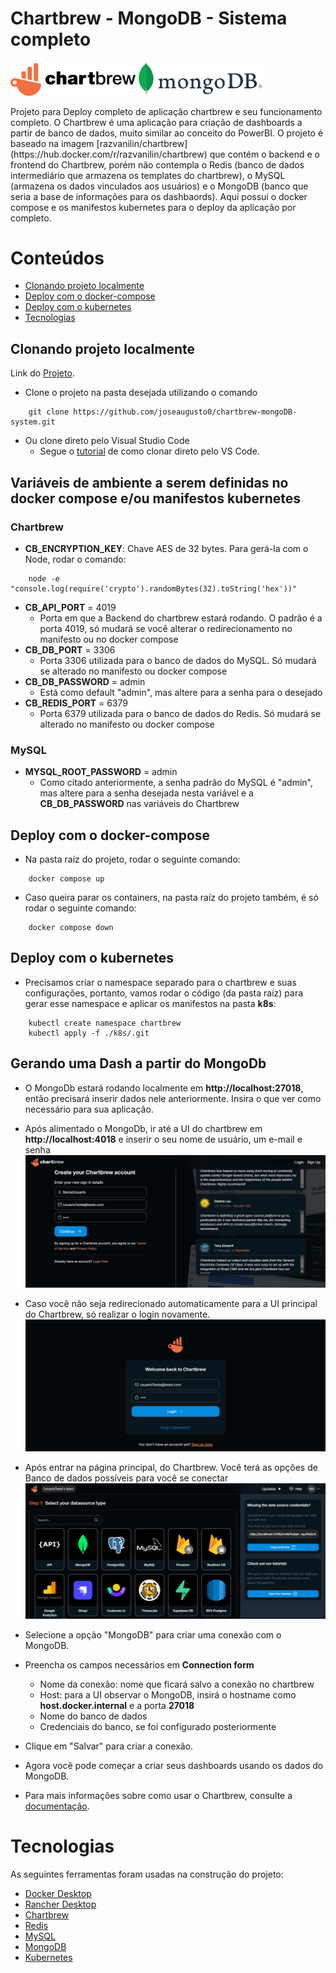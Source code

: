 # Chartbrew - MongoDB - Sistema completo
<p float="left">
<img src="./images/cb_logo_dark.png" alt="Chartbrew-Logo" width="200"/>
<img src="./images/mongodb.png" alt="MongoDb-Logo" width="200"/>
</p>
Projeto para Deploy completo de aplicação chartbrew e seu funcionamento completo. O Chartbrew é uma aplicação para criação de dashboards a partir de banco de dados, muito similar ao conceito do PowerBI. O projeto é baseado na imagem [razvanilin/chartbrew](https://hub.docker.com/r/razvanilin/chartbrew) que contém o backend e o frontend do Chartbrew, porém não contempla o Redis (banco de dados intermediário que armazena os templates do chartbrew), o MySQL (armazena os dados vinculados aos usuários) e o MongoDB (banco que seria a base de informações para os dashbaords). Aqui possui o docker compose e os manifestos kubernetes para o deploy da aplicação por completo.

# Conteúdos

- [Clonando projeto localmente](#clonando-projeto-localmente)
- [Deploy com o docker-compose](#deploy-com-o-docker-compose)
- [Deploy com o kubernetes](#deploy-com-o-kubernetes)
- [Tecnologias](#tecnologias)

## Clonando projeto localmente

Link do [Projeto](https://github.com/joseaugusto0/chartbrew-mongoDB-system.git).

- Clone o projeto na pasta desejada utilizando o comando

```
    git clone https://github.com/joseaugusto0/chartbrew-mongoDB-system.git
```

- Ou clone direto pelo Visual Studio Code
  - Segue o [tutorial](https://learn.microsoft.com/en-us/azure/developer/javascript/how-to/with-visual-studio-code/clone-github-repository?tabs=create-repo-command-palette%2Cinitialize-repo-activity-bar%2Ccreate-branch-command-palette%2Ccommit-changes-command-palette%2Cpush-command-palette) de como clonar direto pelo VS Code.

## Variáveis de ambiente a serem definidas no docker compose e/ou manifestos kubernetes

### Chartbrew
- **CB_ENCRYPTION_KEY**: Chave AES de 32 bytes. Para gerá-la com o Node, rodar o comando:
```
    node -e "console.log(require('crypto').randomBytes(32).toString('hex'))"
```
- **CB_API_PORT** = 4019
    - Porta em que a Backend do chartbrew estará rodando. O padrão é a porta 4019, só mudará se você alterar o redirecionamento no manifesto ou no docker compose
- **CB_DB_PORT** = 3306
    - Porta 3306 utilizada para o banco de dados do MySQL. Só mudará se alterado no manifesto ou docker compose 
- **CB_DB_PASSWORD** = admin
    - Está como default "admin", mas altere para a senha para o desejado 
- **CB_REDIS_PORT** = 6379
    - Porta 6379 utilizada para o banco de dados do Redis. Só mudará se alterado no manifesto ou docker compose

### MySQL
- **MYSQL_ROOT_PASSWORD** = admin
    - Como citado anteriormente, a senha padrão do MySQL é "admin", mas altere para a senha desejada nesta variável e a **CB_DB_PASSWORD** nas variáveis do Chartbrew


## Deploy com o docker-compose

- Na pasta raíz do projeto, rodar o seguinte comando:
```
    docker compose up
```

- Caso queira parar os containers, na pasta raíz do projeto também, é só rodar o seguinte comando:
```
    docker compose down
```

## Deploy com o kubernetes
- Precisamos criar o namespace separado para o chartbrew e suas configurações, portanto, vamos rodar o código (da pasta raíz) para gerar esse namespace e aplicar os manifestos na pasta **k8s**:
```
    kubectl create namespace chartbrew
    kubectl apply -f ./k8s/.git
```

## Gerando uma Dash a partir do MongoDb

- O MongoDb estará rodando localmente em **http://localhost:27018**, então precisará inserir dados nele anteriormente. Insira o que ver como necessário para sua aplicação.

- Após alimentado o MongoDb, ir até a UI do chartbrew em **http://localhost:4018** e inserir o seu nome de usuário, um e-mail e senha
![Login](./images/Login.png)

- Caso você não seja redirecionado automaticamente para a UI principal do Chartbrew, só realizar o login novamente.
![Login](./images/Login-2.png)

- Após entrar na página principal, do Chartbrew. Você terá as opções de Banco de dados possíveis para você se conectar
![UI-inicial](./images/UI-inicial.png)

- Selecione a opção "MongoDB" para criar uma conexão com o MongoDB.

- Preencha os campos necessários em **Connection form**
    - Nome da conexão: nome que ficará salvo a conexão no chartbrew
    - Host: para a UI observar o MongoDB, insirá o hostname como **host.docker.internal** e a porta **27018**
    - Nome do banco de dados
    - Credenciais do banco, se foi configurado posteriormente

- Clique em "Salvar" para criar a conexão.

- Agora você pode começar a criar seus dashboards usando os dados do MongoDB.

- Para mais informações sobre como usar o Chartbrew, consulte a [documentação](https://chartbrew.com/docs/).

# Tecnologias

As seguintes ferramentas foram usadas na construção do projeto:

- [Docker Desktop](https://docs.docker.com/desktop/install/windows-install/)
- [Rancher Desktop](https://docs.rancherdesktop.io/getting-started/installation)
- [Chartbrew](https://chartbrew.com/)
- [Redis](https://redis.io/)
- [MySQL](https://www.mysql.com/)
- [MongoDB](https://www.mongodb.com/docs/manual/installation/)
- [Kubernetes](https://kubernetes.io/pt-br/)